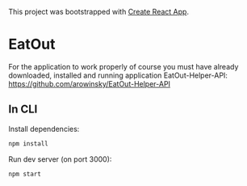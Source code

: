 This project was bootstrapped with [Create React App](https://github.com/facebook/create-react-app).

# EatOut
For the application to work properly of course you must have already downloaded, installed and running 
application EatOut-Helper-API:
https://github.com/arowinsky/EatOut-Helper-API

## In CLI

Install dependencies:
```bash
npm install
```
Run dev server (on port 3000):
```bash
npm start
```
